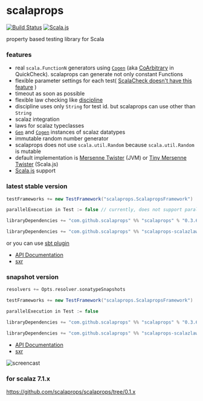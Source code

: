 # scalaprops

[![Build Status](https://travis-ci.org/scalaprops/scalaprops.svg?branch=master)](https://travis-ci.org/scalaprops/scalaprops)
[![Scala.js](https://www.scala-js.org/assets/badges/scalajs-0.6.14.svg)](https://www.scala-js.org)

property based testing library for Scala

### features
- real `scala.FunctionN` generators using [`Cogen`](gen/src/main/scala/scalaprops/Cogen.scala) (aka [CoArbitrary](https://hackage.haskell.org/package/QuickCheck-2.8.1/docs/Test-QuickCheck-Arbitrary.html#t:CoArbitrary) in QuickCheck). scalaprops can generate not only constant Functions
- flexible parameter settings for each test( [ScalaCheck doesn't have this feature](https://github.com/rickynils/scalacheck/issues/120) )
- timeout as soon as possible
- flexible law checking like [discipline](https://github.com/typelevel/discipline)
 - discipline uses only `String` for test id. but scalaprops can use other than `String`
- scalaz integration
 - laws for scalaz typeclasses
 - [`Gen`](gen/src/main/scala/scalaprops/Gen.scala) and [`Cogen`](gen/src/main/scala/scalaprops/Cogen.scala) instances of scalaz datatypes
- immutable random number generator
 - scalaprops does not use `scala.util.Random` because `scala.util.Random` is mutable
 - default implementation is [Mersenne Twister](http://www.math.sci.hiroshima-u.ac.jp/~m-mat/MT/emt.html) (JVM) or [Tiny Mersenne Twister](http://www.math.sci.hiroshima-u.ac.jp/~m-mat/MT/TINYMT/) (Scala.js)
- [Scala.js](https://www.scala-js.org/) support

### latest stable version

```scala
testFrameworks += new TestFramework("scalaprops.ScalapropsFramework")

parallelExecution in Test := false // currently, does not support parallel execution

libraryDependencies += "com.github.scalaprops" %% "scalaprops" % "0.3.6" % "test"
```

```scala
libraryDependencies += "com.github.scalaprops" %% "scalaprops-scalazlaws" % "0.3.6" % "test"
```

or you can use [sbt plugin](https://github.com/scalaprops/sbt-scalaprops)

- [API Documentation](https://oss.sonatype.org/service/local/repositories/releases/archive/com/github/scalaprops/scalaprops-all_2.11/0.3.6/scalaprops-all_2.11-0.3.6-javadoc.jar/!/index.html)
- [sxr](https://oss.sonatype.org/service/local/repositories/releases/archive/com/github/scalaprops/scalaprops-all_2.11/0.3.6/scalaprops-all_2.11-0.3.6-sxr.jar/!/index.html)


### snapshot version

```scala
resolvers += Opts.resolver.sonatypeSnapshots

testFrameworks += new TestFramework("scalaprops.ScalapropsFramework")

parallelExecution in Test := false

libraryDependencies += "com.github.scalaprops" %% "scalaprops" % "0.3.6-SNAPSHOT" % "test"
```

```scala
libraryDependencies += "com.github.scalaprops" %% "scalaprops-scalazlaws" % "0.3.6-SNAPSHOT" % "test"
```


- [API Documentation](https://oss.sonatype.org/service/local/repositories/snapshots/archive/com/github/scalaprops/scalaprops-all_2.11/0.3.6-SNAPSHOT/scalaprops-all_2.11-0.3.6-SNAPSHOT-javadoc.jar/!/index.html)
- [sxr](https://oss.sonatype.org/service/local/repositories/snapshots/archive/com/github/scalaprops/scalaprops-all_2.11/0.3.6-SNAPSHOT/scalaprops-all_2.11-0.3.6-SNAPSHOT-sxr.jar/!/index.html)


![screencast](https://raw.githubusercontent.com/scalaprops/scalaprops/master/screencast.gif)

### for scalaz 7.1.x

<https://github.com/scalaprops/scalaprops/tree/0.1.x>
